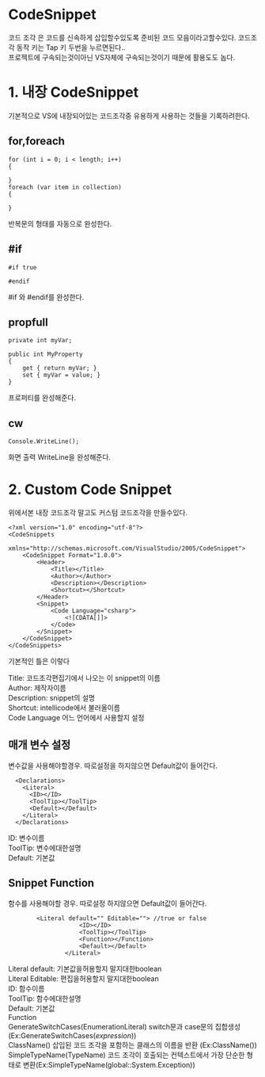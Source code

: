 # CodeSnippet

코드 조각 은 코드를 신속하게 삽입할수있도록 준비된 코드 모음이라고할수있다. 코드조각 동작 키는 Tap 키 두번을 누르면된다..<br/>
프로젝트에 구속되는것이아닌 VS자체에 구속되는것이기 때문에 활용도도 놉다.<br/>


# 1. 내장 CodeSnippet
기본적으로 VS에 내장되어있는 코드조각중 유용하게 사용하는 것들을 기록하려한다.<br/>

## for,foreach
```
for (int i = 0; i < length; i++)
{

}
foreach (var item in collection)
{

}
```
반복문의 형태를 자동으로 완성한다.<br/>

## #if 

```
#if true

#endif
```
#if 와 #endif를 완성한다.<br/>

## propfull
```
private int myVar;

public int MyProperty
{
	get { return myVar; }
	set { myVar = value; }
}
```
프로퍼티를 완성해준다.<br/>

## cw
```
Console.WriteLine();
```
화면 출력 WriteLine을 완성해준다.




# 2. Custom Code Snippet
위에서본 내장 코드조각 말고도 커스텀 코드조각을 만들수있다.<br/>
```
<?xml version="1.0" encoding="utf-8"?>
<CodeSnippets
    xmlns="http://schemas.microsoft.com/VisualStudio/2005/CodeSnippet">
    <CodeSnippet Format="1.0.0">
        <Header>
            <Title></Title>
            <Author></Author>
            <Description></Description>
            <Shortcut></Shortcut>
        </Header>
        <Snippet>
            <Code Language="csharp">
                <![CDATA[]]>
            </Code>
        </Snippet>
    </CodeSnippet>
</CodeSnippets>
```
기본적인 틀은 이렇다<br/>

Title: 코드조각편집기에서 나오는 이 snippet의 이름<br/>
Author: 제작자이름<br/>
Description: snippet의 설명<br/>
Shortcut: intellicode에서 불러올이름<br/>
Code Language 어느 언어에서 사용할지 설정<br/>


## 매개 변수 설정
변수값을 사용해야할경우. 따로설정을 하지않으면 Default값이 들어간다.

```
  <Declarations>
    <Literal>
      <ID></ID>
      <ToolTip></ToolTip>
      <Default></Default> 
    </Literal>
  </Declarations>
```
ID: 변수이름<br/>
ToolTip: 변수에대한설명<br/>
Default: 기본값<br/>

## Snippet Function
함수를 사용해야할 경우. 따로설정 하지않으면 Default값이 들어간다.

```
        <Literal default="" Editable=""> //true or false
                    <ID></ID>
                    <ToolTip></ToolTip>
                    <Function></Function>
                    <Default></Default>
                </Literal>
```
Literal default: 기본값을허용할지 말지대한boolean<br/>
Literal Editable: 편집을허용할지 말지대한boolean<br/>
ID: 함수이름<br/>
ToolTip: 함수에대한설명<br/>
Default: 기본값<br/>
Function<br/>
GenerateSwitchCases(EnumerationLiteral) switch문과 case문의 집합생성 (Ex:GenerateSwitchCases($expression$))<br/>
ClassName() 삽입된 코드 조각을 포함하는 클래스의 이름을 반환 (Ex:ClassName())<br/>
SimpleTypeName(TypeName) 코드 조각이 호출되는 컨텍스트에서 가장 단순한 형태로 변환(Ex:SimpleTypeName(global::System.Exception))<br/>
